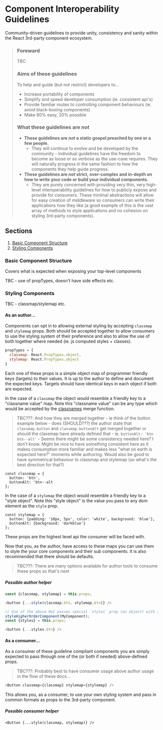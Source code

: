 # Component Interoperability Guidelines
Community-driven guidelines to provide unity, consistency and sanity within the React 3rd-party component ecosystem.

> ### Foreward
> TBC
> 
> ### Aims of these guidelines
> To help and guide (but not restrict) developers to...
> 
> - Increase portability of components
> - Simplify and speed developer consumption (ie. consistent api's)
> - Provide familiar routes to controlling component behaviours (ie. avoid black-boxing components)
> - Make 80% easy, 20% possible
>
> ### What these guidelines are *not*
> - **These guidelines are *not* a static gospel preached by one or a few people.**
>   - They will continue to evolve and be developed by the community - individual guidelines have the freedom to become as loose or as verbose as the use-case requires. They will naturally progress in the same fashion to how the components they help guide progress.
> - **These guidelines are *not* strict, over-complex and in-depth on how to write your code or build your individual components.**
>   - They are purely concerned with providing very thin, very high-level interoperability guidelines for how to publicly expose and provide for consumers. These minimal abstractions will allow for easy creation of middleware so consumers can write their applications how they like (a good example of this is the vast array of methods to style applications and no cohesion on styling 3rd-party components).

## Sections
1. [Basic Component Structure](#basic-component-structure)
2. [Styling Components](#styling-components)

### Basic Component Structure
Covers what is expected when exposing your top-level components

TBC - use of propTypes, doesn't have side effects etc.

### Styling Components
TBC - classmap/stylemap etc.

#### As an author...

Components can opt in to allowing external styling by accepting `classmap` and `stylemap` props. Both should be accepted together to allow consumers to use the styling system of their preference and also to allow the use of both together where needed (ie. js computed styles + classes).

```javascript
propTypes = {
  classmap: React.PropTypes.object,
  stylemap: React.PropTypes.object
}
```

Each one of these props is a simple object map of programmer friendly keys (targets) to their values. It is up to the author to define and document the expected keys. Targets should have identical keys in each object if both are expected.

In the case of a `classmap` the object would resemble a friendly key to a "classname value" map. Note this "classname value" can be any type which would be accepted by the [classnames](https://github.com/JedWatson/classnames) merge function.

> TBC???: And how they are merged together - ie think of the button example below - does (SHOULD???) the author state that `classmap.button` and `classmap.buttonAlt` get merged together or should the classmap have already defined that - ie. `buttonAlt: 'btn btn--alt'` - Seems there might be some consistency needed here? I don't know. Might be nice to have something consistent here as it makes consumption more familiar and makes less "what on earth is expected here?" moments while authoring. Would also be good to have symmetrical behaviour to classmap and stylemap (so what's the best direction for that?)

```jaavscript
const classmap = {
  button: 'btn',
  buttonAlt: 'btn--alt
};
```

In the case of a `stylemap` the object would resemble a friendly key to a "style object". Note this "style object" is the value you pass to any dom element as the `style` prop.

```jaavscript
const stylemap = {
  button: {padding: '10px, 5px', color: 'white', background: 'blue'},
  buttonAlt: {background: 'darkblue'}
};
```

These props are the highest level api the consumer will be faced with.

Now that you, as the author, have access to these maps you can use them to style the your core components and their sub components. It is also recommended that there should be defaults.

>TBC???: There are many options available for author tools to consume these props so that's next

##### Possible author helper

```javascript
const {classmap, stylemap} = this.props;

<button {...style(classmap.btn, stylemap.btn)} />
```

```javascript
// Use of the above HoC passes special `styles` prop (an object) with above helper performed on each key/val of maps passed in by consumer
styleHigherOrderComponent(MyComponent);
const {styles} = this.props;

<button {...styles.btn} />
```

#### As a consumer...

As a consumer of these guideline compliant components you are simply expected to pass through one of the (or both if needed) above-defined props.

> TBC???: Probably best to have consumer usage above author usage in the flow of these docs...

```javascript
<Button classmap={classmap} stylemap={stylemap} />
```

This allows you, as a consumer, to use your own styling system and pass in common formats as props to the 3rd-party component.

#####  Possible consumer helper

`<Button {...style(classmap, stylemap)} />`

